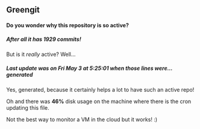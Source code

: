 ## Greengit

#### Do you wonder why this repository is so active?

##### After all it has 1929 commits!

But is it *really* active? Well...

##### Last update was on Fri May 3 at 5:25:01 when those lines were... generated

Yes, generated, because it certainly helps a lot to have such an active repo!

Oh and there was **46%** disk usage on the machine
where there is the cron updating this file.

Not the best way to monitor a VM in the cloud but it works! :)
